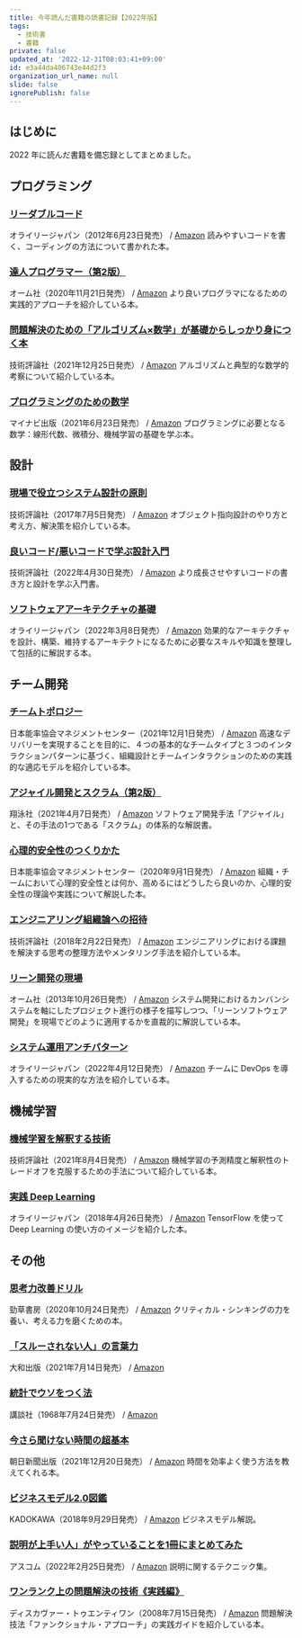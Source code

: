 ```yaml
---
title: 今年読んだ書籍の読書記録【2022年版】
tags:
  - 技術書
  - 書籍
private: false
updated_at: '2022-12-31T08:03:41+09:00'
id: e3a44da406743e44d2f3
organization_url_name: null
slide: false
ignorePublish: false
---
```

## はじめに

2022 年に読んだ書籍を備忘録としてまとめました。

## プログラミング

### [リーダブルコード](https://www.oreilly.co.jp/books/9784873115658/)

オライリージャパン（2012年6月23日発売） / [Amazon](https://www.amazon.co.jp/dp/4873115655)
読みやすいコードを書く、コーディングの方法について書かれた本。

### [達人プログラマー（第2版）](https://www.ohmsha.co.jp/book/9784274226298/)

オーム社（2020年11月21日発売） / [Amazon](https://www.amazon.co.jp/dp/4274226298)
より良いプログラマになるための実践的アプローチを紹介している本。

### [問題解決のための「アルゴリズム×数学」が基礎からしっかり身につく本](https://gihyo.jp/book/2022/978-4-297-12521-9)

技術評論社（2021年12月25日発売） / [Amazon](https://www.amazon.co.jp/dp/4297125218)
アルゴリズムと典型的な数学的考察について紹介している本。

### [プログラミングのための数学](https://book.mynavi.jp/ec/products/detail/id=122270)

マイナビ出版（2021年6月23日発売） / [Amazon](https://www.amazon.co.jp/dp/4839973067)
プログラミングに必要となる数学：線形代数、微積分、機械学習の基礎を学ぶ本。

## 設計

### [現場で役立つシステム設計の原則](https://gihyo.jp/book/2017/978-4-7741-9087-7)

技術評論社（2017年7月5日発売） / [Amazon](https://www.amazon.co.jp/dp/477419087X)
オブジェクト指向設計のやり方と考え方、解決策を紹介している本。

### [良いコード/悪いコードで学ぶ設計入門](https://gihyo.jp/book/2022/978-4-297-12783-1)

技術評論社（2022年4月30日発売） / [Amazon](https://www.amazon.co.jp/dp/4297127830)
より成長させやすいコードの書き方と設計を学ぶ入門書。

### [ソフトウェアアーキテクチャの基礎](https://www.oreilly.co.jp/books/9784873119823/)

オライリージャパン（2022年3月8日発売） / [Amazon](https://www.amazon.co.jp/dp/4873119820)
効果的なアーキテクチャを設計、構築、維持するアーキテクトになるために必要なスキルや知識を整理して包括的に解説する本。

## チーム開発

### [チームトポロジー](https://pub.jmam.co.jp/book/b593881.html)

日本能率協会マネジメントセンター（2021年12月1日発売） / [Amazon](https://www.amazon.co.jp/dp/4820729632)
高速なデリバリーを実現することを目的に、４つの基本的なチームタイプと３つのインタラクションパターンに基づく、組織設計とチームインタラクションのための実践的な適応モデルを紹介している本。

### [アジャイル開発とスクラム（第2版）](https://www.shoeisha.co.jp/book/detail/9784798171524)

翔泳社（2021年4月7日発売） / [Amazon](https://www.amazon.co.jp/dp/4798167460)
ソフトウェア開発手法「アジャイル」と、その手法の1つである「スクラム」の体系的な解説書。

### [心理的安全性のつくりかた](https://pub.jmam.co.jp/book/b517388.html)

日本能率協会マネジメントセンター（2020年9月1日発売） / [Amazon](https://www.amazon.co.jp/dp/4820728245)
組織・チームにおいて心理的安全性とは何か、高めるにはどうしたら良いのか、心理的安全性の理論や実践について解説した本。

### [エンジニアリング組織論への招待](https://gihyo.jp/book/2018/978-4-7741-9605-3)

技術評論社（2018年2月22日発売） / [Amazon](https://www.amazon.co.jp/dp/4774196053)
エンジニアリングにおける課題を解決する思考の整理方法やメンタリング手法を紹介している本。

### [リーン開発の現場](https://www.ohmsha.co.jp/book/9784274069321/)

オーム社（2013年10月26日発売） / [Amazon](https://www.amazon.co.jp/dp/427406932X)
システム開発におけるカンバンシステムを軸にしたプロジェクト進行の様子を描写しつつ、「リーンソフトウェア開発」を現場でどのように適用するかを直裁的に解説している本。

### [システム運用アンチパターン](https://www.oreilly.co.jp/books/9784873119847/)

オライリージャパン（2022年4月12日発売） / [Amazon](https://www.amazon.co.jp/dp/4873119847)
チームに DevOps を導入するための現実的な方法を紹介している本。

## 機械学習

### [機械学習を解釈する技術](https://gihyo.jp/book/2021/978-4-297-12226-3)

技術評論社（2021年8月4日発売） / [Amazon](https://www.amazon.co.jp/dp/429712226X)
機械学習の予測精度と解釈性のトレードオフを克服するための手法について紹介している本。

### [実践 Deep Learning](https://www.oreilly.co.jp/books/9784873118321/)

オライリージャパン（2018年4月26日発売） / [Amazon](https://www.amazon.co.jp/dp/4873118328)
TensorFlow を使って Deep Learning の使い方のイメージを紹介した本。

## その他

### [思考力改善ドリル](https://www.keisoshobo.co.jp/book/b534036.html)

勁草書房（2020年10月24日発売） / [Amazon](https://www.amazon.co.jp/dp/4326102853)
クリティカル・シンキングの力を養い、考える力を磨くための本。

### [「スルーされない人」の言葉力](https://daiwashuppan.com/book/b10002947.html)

大和出版（2021年7月14日発売） / [Amazon](https://www.amazon.co.jp/dp/4804718826)

### [統計でウソをつく法](https://bookclub.kodansha.co.jp/product?item=0000128748)

講談社（1968年7月24日発売） / [Amazon](https://www.amazon.co.jp/dp/4061177206)

### [今さら聞けない時間の超基本](https://publications.asahi.com/ecs/detail/?item_id=23318)

朝日新聞出版（2021年12月20日発売） / [Amazon](https://www.amazon.co.jp/dp/4023340545)
時間を効率よく使う方法を教えてくれる本。

### [ビジネスモデル2.0図鑑](https://www.kadokawa.co.jp/product/321801000685/)

KADOKAWA（2018年9月29日発売） / [Amazon](https://www.amazon.co.jp/dp/4046023619)
ビジネスモデル解説。

### [説明が上手い人」がやっていることを1冊にまとめてみた](https://www.ascom-inc.jp/books/detail/978-4-7762-1188-4.html)

アスコム（2022年2月25日発売） / [Amazon](https://www.amazon.co.jp/dp/4776211882)
説明に関するテクニック集。

### [ワンランク上の問題解決の技術《実践編》](https://d21.co.jp/book/detail/978-4-88759-645-0)

ディスカヴァー・トゥエンティワン（2008年7月15日発売） / [Amazon](https://www.amazon.co.jp/dp/4887596456)
問題解決技法「ファンクショナル・アプローチ」の実践ガイドを紹介している本。
